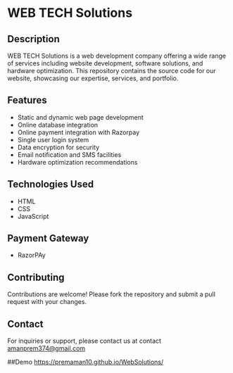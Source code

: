 # WEB TECH Solutions

## Description

WEB TECH Solutions is a web development company offering a wide range of services including website development, software solutions, and hardware optimization. This repository contains the source code for our website, showcasing our expertise, services, and portfolio.

## Features

- Static and dynamic web page development
- Online database integration
- Online payment integration with Razorpay
- Single user login system
- Data encryption for security
- Email notification and SMS facilities
- Hardware optimization recommendations

## Technologies Used
- HTML
- CSS
- JavaScript
## Payment Gateway
- RazorPAy

## Contributing

Contributions are welcome! Please fork the repository and submit a pull request with your changes.

## Contact

For inquiries or support, please contact us at contact amanprem374@gmail.com

##Demo
https://premaman10.github.io/WebSolutions/


